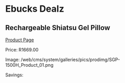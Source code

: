 
# Ebucks Dealz
## Rechargeable Shiatsu Gel Pillow
[Product Page](https://www.ebucks.com/web/shop/productSelected.do?prodId=1056090000&catId=1186081080)

Price: R1669.00

Image: /web/cms/system/galleries/pics/prodimg/SGP-1500H_Product_01.png

Savings: 


	